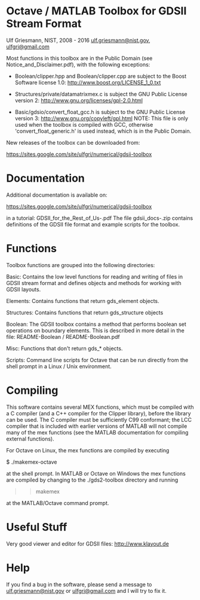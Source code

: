 
Octave / MATLAB Toolbox for GDSII Stream Format
===============================================

Ulf Griesmann, NIST, 2008 - 2016 
ulf.griesmann@nist.gov, ulfgri@gmail.com


Most functions in this toolbox are in the Public Domain (see 
Notice_and_Disclaimer.pdf), with the following exceptions:

- Boolean/clipper.hpp and Boolean/clipper.cpp are subject to the
  Boost Software license 1.0: http://www.boost.org/LICENSE_1_0.txt

- Structures/private/datamatrixmex.c is subject the GNU Public
  License version 2: http://www.gnu.org/licenses/gpl-2.0.html

- Basic/gdsio/convert_float_gcc.h is subject to the GNU Public
  License version 3: http://www.gnu.org/copyleft/gpl.html
  NOTE: This file is only used when the toolbox is compiled with
  GCC, otherwise 'convert_float_generic.h' is used instead, which
  is in the Public Domain.


New releases of the toolbox can be downloaded from:

https://sites.google.com/site/ulfgri/numerical/gdsii-toolbox


Documentation
=============
Additional documentation is available on:

https://sites.google.com/site/ulfgri/numerical/gdsii-toolbox

in a tutorial: GDSII_for_the_Rest_of_Us-<date>.pdf
The file gdsii_docs-<nn>.zip contains definitions of the GDSII file
format and example scripts for the toolbox. 


Functions
=========
Toolbox functions are grouped into the following directories:

Basic:
    Contains the low level functions for reading and writing
    of files in GDSII stream format and defines objects and
    methods for working with GDSII layouts.

Elements:
    Contains functions that return gds_element objects.

Structures:
    Contains functions that return gds_structure objects

Boolean: 
    The GDSII toolbox contains a method that performs boolean
    set operations on boundary elements. This is described in more
    detail in the file: README-Boolean / README-Boolean.pdf

Misc:
    Functions that don't return gds_* objects.
    
Scripts:
    Command line scripts for Octave that can be run directly
    from the shell prompt in a Linux / Unix environment.


Compiling
=========
This software contains several MEX functions, which must be 
compiled with a C compiler (and a C++ compiler for the Clipper
library), before the library can be used. The C compiler must be
sufficiently C99 conformant; the LCC compiler that is included with
earlier versions of MATLAB will not compile many of the mex functions
(see the MATLAB documentation for compiling external functions).

For Octave on Linux, the mex functions are compiled by executing 

$ ./makemex-octave

at the shell prompt. In MATLAB or Octave on Windows the mex functions are 
compiled by changing to the ./gds2-toolbox directory and running

>> makemex

at the MATLAB/Octave command prompt. 


Useful Stuff
============
Very good viewer and editor for GDSII files: http://www.klayout.de


Help
====
If you find a bug in the software, please send a message to 
ulf.griesmann@nist.gov or ulfgri@gmail.com and I will try to fix it.
